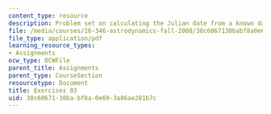 ```yaml
---
content_type: resource
description: Problem set on calculating the Julian date from a known date.
file: /media/courses/16-346-astrodynamics-fall-2008/38c6067130babf8a0e693a86ae281b7c_ex_03.pdf
file_type: application/pdf
learning_resource_types:
- Assignments
ocw_type: OCWFile
parent_title: Assignments
parent_type: CourseSection
resourcetype: Document
title: Exercises 03
uid: 38c60671-30ba-bf8a-0e69-3a86ae281b7c
---
```

